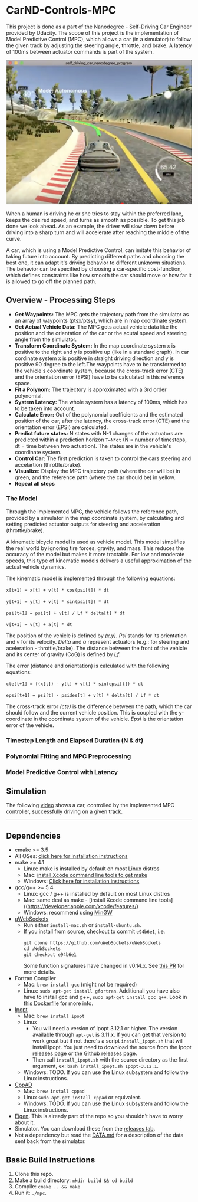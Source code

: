 # CarND-Controls-MPC
This project is done as a part of the Nanodegree - Self-Driving Car Engineer provided by Udacity. The scope of this project is the implementation of Model Predictive Control (MPC), which allows a car (in a simulator) to follow the given track by adjusting the steering angle, throttle, and brake. A latency of 100ms between actuator commands is part of the system.

![image_screen](https://github.com/gada1982/CarND-MPC-Project/blob/master/info_for_readme/Screenshot_jpg.jpg)

When a human is driving he or she tries to stay within the preferred lane, keeps the desired speed, and turns as smooth as possible. To get this job done we look ahead. As an example, the driver will slow down before driving into a sharp turn and will accelerate after reaching the middle of the curve. 

A car, which is using a Model Predictive Control, can imitate this behavior of taking future into account. By predicting different paths and choosing the best one, it can adapt it's driving behavior to different unknown situations. The behavior can be specified by choosing a car-specific cost-function, which defines constraints like how smooth the car should move or how far it is allowed to go off the planned path.

## Overview - Processing Steps
- **Get Waypoints:** The MPC gets the trajectory path from the simulator as an array of waypoints (ptsx/ptsy), which are in map coordinate system. 
- **Get Actual Vehicle Data:** The MPC gets actual vehicle data like the position and the orientation of the car or the acutal speed and steering angle from the simlulator.
- **Transform Coordinate System:** In the map coordinate system x is positive to the right and y is positive up (like in a standard graph). In car cordinate system x is positive in straight driving direction and y is positive 90 degree to the left.The waypoints have to be transformed to the vehicle's coordinate system, because the cross-track error (CTE) and the orientation error (EPSI) have to be calculated in this reference space. 
- **Fit a Polynom:** The trajectory is approximated with a 3rd order polynomial.
- **System Latency:** The whole system has a latency of 100ms, which has to be taken into account.
- **Calculate Error:** Out of the polynomial coefficients and the estimated position of the car, after the latency, the cross-track error (CTE) and the orientation error (EPSI) are calculated.
- **Predict future states:** N states with N-1 changes of the actuators are predicted within a prediction horizon `T=N*dt` (N = number of timesteps, dt = time between two actuation). The states are in the vehicle's coordinate system.
- **Control Car:** The first prediction is taken to control the cars steering and accelartion (throttle/brake).
- **Visualize:** Display the MPC trajectory path (where the car will be) in green, and the reference path (where the car should be) in yellow.
- **Repeat all steps**

### The Model
Through the implemented MPC, the vehicle follows the reference path, provided by a simulator in the map coordinate system, by calculating and setting predicted actuator outputs for steering and acceleration (throttle/brake).

A kinematic bicycle model is used as vehicle model. This model simplifies the real world by ignoring tire forces, gravity, and mass. This reduces the accuracy of the model but makes it more tractable. For low and moderate speeds, this type of kinematic models delivers a useful approximation of the actual vehicle dynamics. 

The kinematic model is implemented through the following equations:

`x[t+1] = x[t] + v[t] * cos(psi[t]) * dt`

`y[t+1] = y[t] + v[t] * sin(psi[t]) * dt`

`psi[t+1] = psi[t] + v[t] / Lf * delta[t] * dt`

`v[t+1] = v[t] + a[t] * dt`

The position of the vehicle is defined by *(x,y)*. *Psi* stands for its orientation and *v* for its velocity. *Delta* and *a* represent actuators (e.g.: for steering and aceleration - throttle/brake). The distance between the front of the vehicle and its center of gravity (CoG) is defined by *Lf*.
 
 The error (distance and orientation) is calculated with the following equations:
 
 `cte[t+1] = f(x[t]) - y[t] + v[t] * sin(epsi[t]) * dt`
 
 `epsi[t+1] = psi[t] - psides[t] + v[t] * delta[t] / Lf * dt`
 
The cross-track error *(cte)* is the difference between the path, which the car should follow and the current vehicle position. This is coupled with the y-coordinate in the coordinate system of the vehicle. *Epsi* is the orientation error of the vehicle. 

### Timestep Length and Elapsed Duration (N & dt)

### Polynomial Fitting and MPC Preprocessing

### Model Predictive Control with Latency


## Simulation

The following [video](https://youtu.be/7zCltY4EiUc) shows a car, controlled by the implemented MPC controller, successfully driving on a given track.

---
## Dependencies

* cmake >= 3.5
 * All OSes: [click here for installation instructions](https://cmake.org/install/)
* make >= 4.1
  * Linux: make is installed by default on most Linux distros
  * Mac: [install Xcode command line tools to get make](https://developer.apple.com/xcode/features/)
  * Windows: [Click here for installation instructions](http://gnuwin32.sourceforge.net/packages/make.htm)
* gcc/g++ >= 5.4
  * Linux: gcc / g++ is installed by default on most Linux distros
  * Mac: same deal as make - [install Xcode command line tools]((https://developer.apple.com/xcode/features/)
  * Windows: recommend using [MinGW](http://www.mingw.org/)
* [uWebSockets](https://github.com/uWebSockets/uWebSockets)
  * Run either `install-mac.sh` or `install-ubuntu.sh`.
  * If you install from source, checkout to commit `e94b6e1`, i.e.
    ```
    git clone https://github.com/uWebSockets/uWebSockets 
    cd uWebSockets
    git checkout e94b6e1
    ```
    Some function signatures have changed in v0.14.x. See [this PR](https://github.com/udacity/CarND-MPC-Project/pull/3) for more details.
* Fortran Compiler
  * Mac: `brew install gcc` (might not be required)
  * Linux: `sudo apt-get install gfortran`. Additionall you have also have to install gcc and g++, `sudo apt-get install gcc g++`. Look in [this Dockerfile](https://github.com/udacity/CarND-MPC-Quizzes/blob/master/Dockerfile) for more info.
* [Ipopt](https://projects.coin-or.org/Ipopt)
  * Mac: `brew install ipopt`
  * Linux
    * You will need a version of Ipopt 3.12.1 or higher. The version available through `apt-get` is 3.11.x. If you can get that version to work great but if not there's a script `install_ipopt.sh` that will install Ipopt. You just need to download the source from the Ipopt [releases page](https://www.coin-or.org/download/source/Ipopt/) or the [Github releases](https://github.com/coin-or/Ipopt/releases) page.
    * Then call `install_ipopt.sh` with the source directory as the first argument, ex: `bash install_ipopt.sh Ipopt-3.12.1`. 
  * Windows: TODO. If you can use the Linux subsystem and follow the Linux instructions.
* [CppAD](https://www.coin-or.org/CppAD/)
  * Mac: `brew install cppad`
  * Linux `sudo apt-get install cppad` or equivalent.
  * Windows: TODO. If you can use the Linux subsystem and follow the Linux instructions.
* [Eigen](http://eigen.tuxfamily.org/index.php?title=Main_Page). This is already part of the repo so you shouldn't have to worry about it.
* Simulator. You can download these from the [releases tab](https://github.com/udacity/self-driving-car-sim/releases).
* Not a dependency but read the [DATA.md](./DATA.md) for a description of the data sent back from the simulator.

## Basic Build Instructions

1. Clone this repo.
2. Make a build directory: `mkdir build && cd build`
3. Compile: `cmake .. && make`
4. Run it: `./mpc`.
